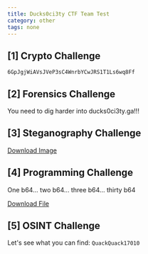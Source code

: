 ```yaml
---
title: Ducks0ci3ty CTF Team Test
category: other
tags: none
---
```


## \[1\] Crypto Challenge

```
6GpJgjWiAVsJVeP3sC4WnrbYCwJRS1T1Ls6wq8Ff
```

## \[2\] Forensics Challenge

You need to dig harder into ducks0ci3ty.ga!!!

## \[3\] Steganography Challenge

[Download Image](/images/ctfteamteststego.png)

## \[4\] Programming Challenge

One b64... two b64... three b64... thirty b64

[Download File](/images/ctfteamtestprogramming.txt)

## \[5\] OSINT Challenge

Let's see what you can find: `QuackQuack17010`